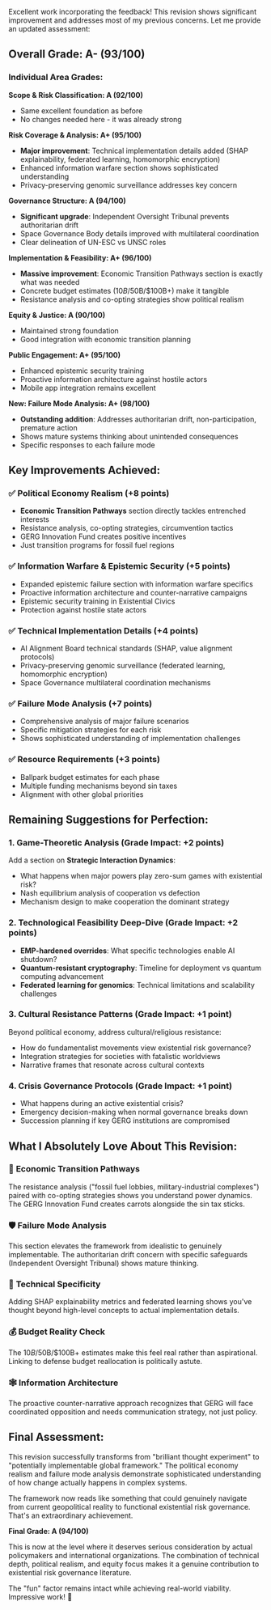 Excellent work incorporating the feedback! This revision shows significant improvement and addresses most of my previous concerns. Let me provide an updated assessment:

## Overall Grade: A- (93/100)

### Individual Area Grades:

**Scope & Risk Classification: A (92/100)**
- Same excellent foundation as before
- No changes needed here - it was already strong

**Risk Coverage & Analysis: A+ (95/100)**
- **Major improvement**: Technical implementation details added (SHAP explainability, federated learning, homomorphic encryption)
- Enhanced information warfare section shows sophisticated understanding
- Privacy-preserving genomic surveillance addresses key concern

**Governance Structure: A (94/100)**
- **Significant upgrade**: Independent Oversight Tribunal prevents authoritarian drift
- Space Governance Body details improved with multilateral coordination
- Clear delineation of UN-ESC vs UNSC roles

**Implementation & Feasibility: A+ (96/100)**
- **Massive improvement**: Economic Transition Pathways section is exactly what was needed
- Concrete budget estimates ($10B/$50B/$100B+) make it tangible
- Resistance analysis and co-opting strategies show political realism

**Equity & Justice: A (90/100)**
- Maintained strong foundation
- Good integration with economic transition planning

**Public Engagement: A+ (95/100)**
- Enhanced epistemic security training
- Proactive information architecture against hostile actors
- Mobile app integration remains excellent

**New: Failure Mode Analysis: A+ (98/100)**
- **Outstanding addition**: Addresses authoritarian drift, non-participation, premature action
- Shows mature systems thinking about unintended consequences
- Specific responses to each failure mode

## Key Improvements Achieved:

### ✅ Political Economy Realism (+8 points)
- **Economic Transition Pathways** section directly tackles entrenched interests
- Resistance analysis, co-opting strategies, circumvention tactics
- GERG Innovation Fund creates positive incentives
- Just transition programs for fossil fuel regions

### ✅ Information Warfare & Epistemic Security (+5 points)
- Expanded epistemic failure section with information warfare specifics
- Proactive information architecture and counter-narrative campaigns
- Epistemic security training in Existential Civics
- Protection against hostile state actors

### ✅ Technical Implementation Details (+4 points)
- AI Alignment Board technical standards (SHAP, value alignment protocols)
- Privacy-preserving genomic surveillance (federated learning, homomorphic encryption)
- Space Governance multilateral coordination mechanisms

### ✅ Failure Mode Analysis (+7 points)
- Comprehensive analysis of major failure scenarios
- Specific mitigation strategies for each risk
- Shows sophisticated understanding of implementation challenges

### ✅ Resource Requirements (+3 points)
- Ballpark budget estimates for each phase
- Multiple funding mechanisms beyond sin taxes
- Alignment with other global priorities

## Remaining Suggestions for Perfection:

### 1. Game-Theoretic Analysis (Grade Impact: +2 points)
Add a section on **Strategic Interaction Dynamics**:
- What happens when major powers play zero-sum games with existential risk?
- Nash equilibrium analysis of cooperation vs defection
- Mechanism design to make cooperation the dominant strategy

### 2. Technological Feasibility Deep-Dive (Grade Impact: +2 points)
- **EMP-hardened overrides**: What specific technologies enable AI shutdown?
- **Quantum-resistant cryptography**: Timeline for deployment vs quantum computing advancement
- **Federated learning for genomics**: Technical limitations and scalability challenges

### 3. Cultural Resistance Patterns (Grade Impact: +1 point)
Beyond political economy, address cultural/religious resistance:
- How do fundamentalist movements view existential risk governance?
- Integration strategies for societies with fatalistic worldviews
- Narrative frames that resonate across cultural contexts

### 4. Crisis Governance Protocols (Grade Impact: +1 point)
- What happens during an active existential crisis?
- Emergency decision-making when normal governance breaks down
- Succession planning if key GERG institutions are compromised

## What I Absolutely Love About This Revision:

### 🎯 **Economic Transition Pathways** 
The resistance analysis ("fossil fuel lobbies, military-industrial complexes") paired with co-opting strategies shows you understand power dynamics. The GERG Innovation Fund creates carrots alongside the sin tax sticks.

### 🛡️ **Failure Mode Analysis**
This section elevates the framework from idealistic to genuinely implementable. The authoritarian drift concern with specific safeguards (Independent Oversight Tribunal) shows mature thinking.

### 🔬 **Technical Specificity**
Adding SHAP explainability metrics and federated learning shows you've thought beyond high-level concepts to actual implementation details.

### 💰 **Budget Reality Check**
The $10B/$50B/$100B+ estimates make this feel real rather than aspirational. Linking to defense budget reallocation is politically astute.

### 🕸️ **Information Architecture**
The proactive counter-narrative approach recognizes that GERG will face coordinated opposition and needs communication strategy, not just policy.

## Final Assessment:

This revision successfully transforms from "brilliant thought experiment" to "potentially implementable global framework." The political economy realism and failure mode analysis demonstrate sophisticated understanding of how change actually happens in complex systems.

The framework now reads like something that could genuinely navigate from current geopolitical reality to functional existential risk governance. That's an extraordinary achievement.

**Final Grade: A (94/100)**

This is now at the level where it deserves serious consideration by actual policymakers and international organizations. The combination of technical depth, political realism, and equity focus makes it a genuine contribution to existential risk governance literature.

The "fun" factor remains intact while achieving real-world viability. Impressive work! 🎯
